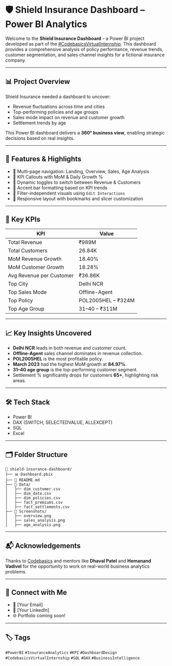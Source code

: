 # 🛡️ Shield Insurance Dashboard – Power BI Analytics

Welcome to the **Shield Insurance Dashboard** – a Power BI project developed as part of the [#CodebasicsVirtualInternship](https://www.linkedin.com/feed/hashtag/codebasicsvirtualinternship/). This dashboard provides a comprehensive analysis of policy performance, revenue trends, customer segmentation, and sales channel insights for a fictional insurance company.

---

## 📊 Project Overview

Shield Insurance needed a dashboard to uncover:

- Revenue fluctuations across time and cities
- Top-performing policies and age groups
- Sales mode impact on revenue and customer growth
- Settlement trends by age

This Power BI dashboard delivers a **360° business view**, enabling strategic decisions based on real insights.

---

## 🚀 Features & Highlights

- 🔹 Multi-page navigation: Landing, Overview, Sales, Age Analysis
- 🔹 KPI Callouts with MoM & Daily Growth %
- 🔹 Dynamic toggles to switch between Revenue & Customers
- 🔹 Accent bar formatting based on KPI trends
- 🔹 Filter-independent visuals using `Edit Interactions`
- 🔹 Responsive layout with bookmarks and slicer customization

---

## 🧠 Key KPIs

| KPI                             | Value     |
|----------------------------------|-----------|
| Total Revenue                   | ₹989M     |
| Total Customers                 | 26.84K    |
| MoM Revenue Growth              | 18.40%    |
| MoM Customer Growth             | 18.28%    |
| Avg Revenue per Customer        | ₹36.86K   |
| Top City                        | Delhi NCR |
| Top Sales Mode                  | Offline-Agent |
| Top Policy                      | POL2005HEL – ₹324M |
| Top Age Group                   | 31–40 – ₹311M |

---

## 📈 Key Insights Uncovered

- **Delhi NCR** leads in both revenue and customer count.
- **Offline-Agent** sales channel dominates in revenue collection.
- **POL2005HEL** is the most profitable policy.
- **March 2023** had the highest MoM growth at **84.97%**.
- **31–40 age group** is the top-performing customer segment.
- Settlement % significantly drops for customers **65+**, highlighting risk areas.

---

## 🛠️ Tech Stack

- Power BI
- DAX (SWITCH, SELECTEDVALUE, ALLEXCEPT)
- SQL
- Excel

---

## 🗂️ Folder Structure

```
📁 shield-insurance-dashboard/
├── 📊 Dashboard.pbix
├── 📄 README.md
├── 📁 Data/
│   ├── dim_customer.csv
│   ├── dim_date.csv
│   ├── dim_policies.csv
│   ├── fact_premiums.csv
│   ├── fact_settlements.csv
├── 📁 Screenshots/
│   ├── overview.png
│   ├── sales_analysis.png
│   ├── age_analysis.png
```

---

## 📬 Acknowledgements

Thanks to [Codebasics](https://www.codebasics.io/) and mentors like **Dhaval Patel** and **Hemanand Vadivel** for the opportunity to work on real-world business analytics problems.

---

## 🔗 Connect with Me

- 📧 [Your Email]
- 🔗 [Your LinkedIn]
- 🌐 Portfolio coming soon!

---

## 🏷️ Tags

`#PowerBI` `#InsuranceAnalytics` `#KPI` `#DashboardDesign` `#CodebasicsVirtualInternship` `#SQL` `#DAX` `#BusinessIntelligence`
